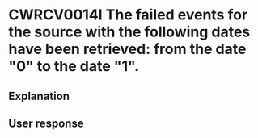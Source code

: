 # CWRCV0014I The failed events for the source with the following dates have been retrieved: from the date "0" to the date "1".

## Explanation

## User response